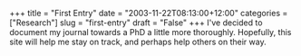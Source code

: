 +++
title = "First Entry"
date = "2003-11-22T08:13:00+12:00"
categories = ["Research"]
slug = "first-entry"
draft = "False"
+++
I've decided to document my journal towards a PhD a little more thoroughly.
Hopefully, this site will help me stay on track, and perhaps help others on
their way.

